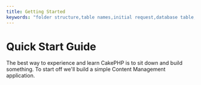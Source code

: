 ```yaml
---
title: Getting Started
keywords: "folder structure,table names,initial request,database table,organizational structure,rst,filenames,conventions,mvc,web page,sit"
---
```


# Quick Start Guide

The best way to experience and learn CakePHP is to sit down and build something.
To start off we'll build a simple Content Management application.
<!--@include: tutorials-and-examples/cms/installation.md-->
<!--@include: tutorials-and-examples/cms/database.md-->
<!--@include: tutorials-and-examples/cms/articles-model.md-->
<!--@include: tutorials-and-examples/cms/articles-controller.md-->
